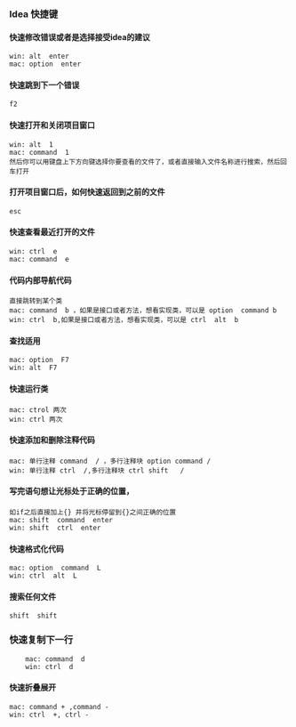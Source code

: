  ### Idea 快捷键
 #### 快速修改错误或者是选择接受idea的建议
    win: alt  enter  
    mac: option  enter
 #### 快速跳到下一个错误
    f2
 #### 快速打开和关闭项目窗口
    win: alt  1
    mac: command  1
    然后你可以用键盘上下方向键选择你要查看的文件了，或者直接输入文件名称进行搜索，然后回车打开
#### 打开项目窗口后，如何快速返回到之前的文件
    esc
    
#### 快速查看最近打开的文件
    win: ctrl  e
    mac: command  e 
    
#### 代码内部导航代码
    直接跳转到某个类
    mac: command  b ，如果是接口或者方法，想看实现类，可以是 option  command b 
    win: ctrl  b,如果是接口或者方法，想看实现类，可以是 ctrl  alt  b
#### 查找适用
    mac: option  F7
    win: alt  F7
#### 快速运行类
    mac: ctrol 两次
    win: ctrl 两次
#### 快速添加和删除注释代码
    mac: 单行注释 command  / ，多行注释块 option command /
    win: 单行注释 ctrl  /,多行注释块 ctrl shift   /
#### 写完语句想让光标处于正确的位置，
    如if之后直接加上{} 并将光标停留到{}之间正确的位置
    mac: shift  command  enter
    win: shift  ctrl  enter
#### 快速格式化代码
    mac: option  command  L
    win: ctrl  alt  L
#### 搜索任何文件
    shift  shift 
### 快速复制下一行
        mac: command  d
        win: ctrl  d
#### 快速折叠展开
    mac: command + ,command - 
    win: ctrl  +, ctrl - 
    